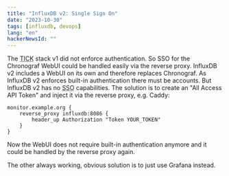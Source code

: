 ```yaml
---
title: "InfluxDB v2: Single Sign On"
date: "2023-10-30"
tags: [influxdb, devops]
lang: "en"
hackerNewsId: ""
---
```


The <abbr title="Telegraf, InfluxDB, Chronograf, Kapacitor">TICK</abbr> stack v1 did not enforce authentication. So SSO for the Chronograf WebUI could be handled easily via the reverse proxy. InfluxDB v2 includes a WebUI on its own and therefore replaces Chronograf. As InfluxDB v2 enforces built-in authentication there must be accounts. But InfluxDB v2 has no <abbr title="Single Sign On">SSO</abbr> capabilities. The solution is to create an "All Access API Token" and inject it via the reverse proxy, e.g. Caddy:

```
monitor.example.org {
    reverse_proxy influxdb:8086 {
        header_up Authorization "Token YOUR_TOKEN"
    }
}
```

Now the WebUI does not require built-in authentication anymore and it could be handled by the reverse proxy again.

The other always working, obvious solution is to just use Grafana instead.
